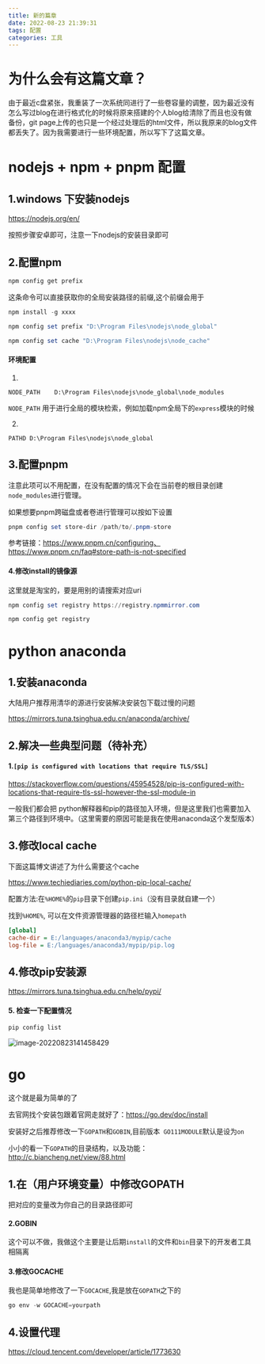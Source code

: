 ```yaml
---
title: 新的篇章
date: 2022-08-23 21:39:31
tags: 配置
categories: 工具
---
```

# 为什么会有这篇文章？
由于最近c盘紧张，我重装了一次系统同进行了一些卷容量的调整，因为最近没有怎么写过blog在进行格式化的时候将原来搭建的个人blog给清除了而且也没有做备份，git page上传的也只是一个经过处理后的html文件，所以我原来的blog文件都丢失了。因为我需要进行一些环境配置，所以写下了这篇文章。

# nodejs + npm + pnpm 配置

## 1.windows 下安装nodejs

https://nodejs.org/en/

按照步骤安卓即可，注意一下nodejs的安装目录即可

## 2.配置npm

```powershell
npm config get prefix
```

这条命令可以直接获取你的全局安装路径的前缀,这个前缀会用于

```powershell
npm install -g xxxx
```

```powershell
npm config set prefix "D:\Program Files\nodejs\node_global"

npm config set cache "D:\Program Files\nodejs\node_cache"
```

#### 环境配置

1.

`NODE_PATH    D:\Program Files\nodejs\node_global\node_modules`

`NODE_PATH` 用于进行全局的模块检索，例如加载npm全局下的`express`模块的时候

2.

`PATHD D:\Program Files\nodejs\node_global`

## 3.配置pnpm

注意此项可以不用配置，在没有配置的情况下会在当前卷的根目录创建`node_modules`进行管理。

如果想要pnpm跨磁盘或者卷进行管理可以按如下设置

```powershell
pnpm config set store-dir /path/to/.pnpm-store
```

参考链接：https://www.pnpm.cn/configuring、https://www.pnpm.cn/faq#store-path-is-not-specified

#### 4.修改install的镜像源

这里就是淘宝的，要是用别的请搜索对应uri

```powershell
npm config set registry https://registry.npmmirror.com
```

```powershell
npm config get registry
```



# python anaconda

## 1.安装anaconda

大陆用户推荐用清华的源进行安装解决安装包下载过慢的问题

https://mirrors.tuna.tsinghua.edu.cn/anaconda/archive/

## 2.解决一些典型问题（待补充）

#### 1.`[pip is configured with locations that require TLS/SSL]`

https://stackoverflow.com/questions/45954528/pip-is-configured-with-locations-that-require-tls-ssl-however-the-ssl-module-in

一般我们都会把 python解释器和pip的路径加入环境，但是这里我们也需要加入第三个路径到环境中。（这里需要的原因可能是我在使用anaconda这个发型版本）

## 3.修改local cache

下面这篇博文讲述了为什么需要这个cache

https://www.techiediaries.com/python-pip-local-cache/

配置方法:在`%HOME%`的`pip`目录下创建`pip.ini`（没有目录就自建一个）

找到`%HOME%`, 可以在文件资源管理器的路径栏输入`homepath`

```ini
[global]
cache-dir = E:/languages/anaconda3/mypip/cache
log-file = E:/languages/anaconda3/mypip/pip.log
```

## 4.修改pip安装源

https://mirrors.tuna.tsinghua.edu.cn/help/pypi/

#### 5. 检查一下配置情况

```powershell
pip config list
```

![image-20220823141458429](E:\tools\assets\image-20220823141458429.png)

# go

这个就是最为简单的了

去官网找个安装包跟着官网走就好了：https://go.dev/doc/install

安装好之后推荐修改一下`GOPATH`和`GOBIN`,目前版本` GO111MODULE`默认是设为`on`

小小的看一下`GOPATH`的目录结构，以及功能：http://c.biancheng.net/view/88.html

## 1.在（用户环境变量）中修改GOPATH

把对应的变量改为你自己的目录路径即可

#### 2.GOBIN

这个可以不做，我做这个主要是让后期`install`的文件和`bin`目录下的开发者工具相隔离

#### 3.修改GOCACHE

我也是简单地修改了一下`GOCACHE`,我是放在`GOPATH`之下的

```powershell
go env -w GOCACHE=yourpath
```

## 4.设置代理

https://cloud.tencent.com/developer/article/1773630